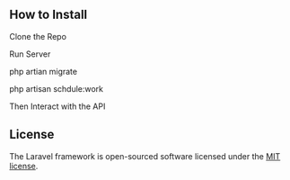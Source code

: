 ## How to Install

Clone the Repo

Run Server

php artian migrate

php artisan schdule:work

Then Interact with the API



## License

The Laravel framework is open-sourced software licensed under the [MIT license](https://opensource.org/licenses/MIT).
